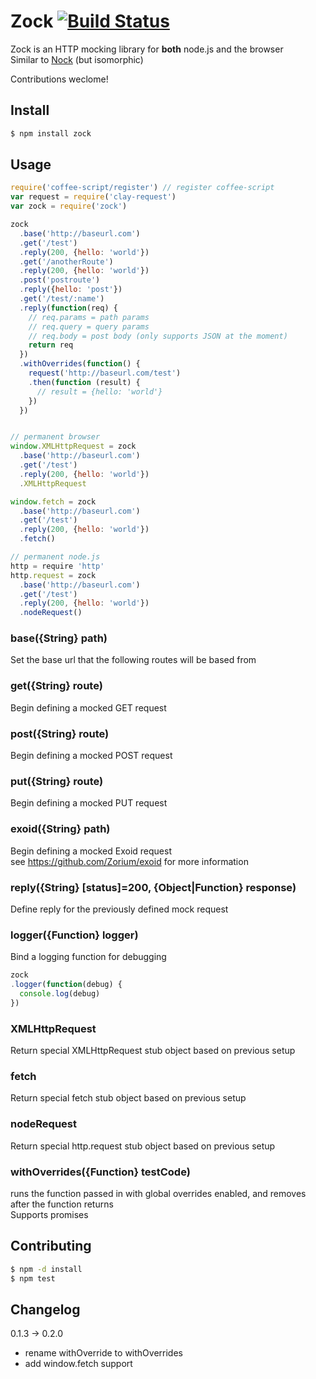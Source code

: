 # Zock [![Build Status](https://drone.io/github.com/claydotio/zock/status.png)](https://drone.io/github.com/claydotio/zock/latest)

Zock is an HTTP mocking library for **both** node.js and the browser  
Similar to [Nock](https://github.com/pgte/nock) (but isomorphic)  

Contributions weclome!

## Install

```sh
$ npm install zock
```

## Usage

```js
require('coffee-script/register') // register coffee-script
var request = require('clay-request')
var zock = require('zock')

zock
  .base('http://baseurl.com')
  .get('/test')
  .reply(200, {hello: 'world'})
  .get('/anotherRoute')
  .reply(200, {hello: 'world'})
  .post('postroute')
  .reply({hello: 'post'})
  .get('/test/:name')
  .reply(function(req) {
    // req.params = path params
    // req.query = query params
    // req.body = post body (only supports JSON at the moment)
    return req
  })
  .withOverrides(function() {
    request('http://baseurl.com/test')
    .then(function (result) {
      // result = {hello: 'world'}
    })
  })


// permanent browser
window.XMLHttpRequest = zock
  .base('http://baseurl.com')
  .get('/test')
  .reply(200, {hello: 'world'})
  .XMLHttpRequest

window.fetch = zock
  .base('http://baseurl.com')
  .get('/test')
  .reply(200, {hello: 'world'})
  .fetch()

// permanent node.js
http = require 'http'
http.request = zock
  .base('http://baseurl.com')
  .get('/test')
  .reply(200, {hello: 'world'})
  .nodeRequest()
```

### base({String} path)

Set the base url that the following routes will be based from

### get({String} route)

Begin defining a mocked GET request

### post({String} route)

Begin defining a mocked POST request

### put({String} route)

Begin defining a mocked PUT request

### exoid({String} path)

Begin defining a mocked Exoid request  
see https://github.com/Zorium/exoid for more information

### reply({String} [status]=200, {Object|Function} response)

Define reply for the previously defined mock request

### logger({Function} logger)

Bind a logging function for debugging

```js
zock
.logger(function(debug) {
  console.log(debug)
})
```

### XMLHttpRequest

Return special XMLHttpRequest stub object based on previous setup

### fetch

Return special fetch stub object based on previous setup

### nodeRequest

Return special http.request stub object based on previous setup

### withOverrides({Function} testCode)

runs the function passed in with global overrides enabled, and removes after the function returns  
Supports promises

## Contributing

```sh
$ npm -d install
$ npm test
```

## Changelog

0.1.3 -> 0.2.0
  - rename withOverride to withOverrides
  - add window.fetch support
